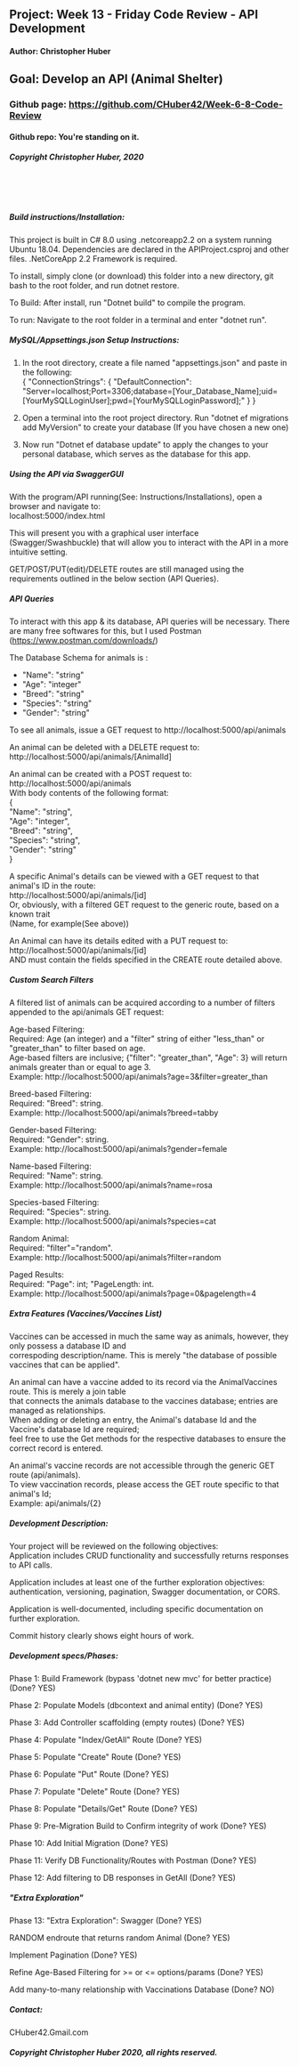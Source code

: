 ## Project: **Week 13 - Friday Code Review - API Development**
#### Author: **Christopher Huber**
## Goal: Develop an API (Animal Shelter)

### Github page: https://github.com/CHuber42/Week-6-8-Code-Review
#### Github repo: You're standing on it.
##### Copyright Christopher Huber, 2020

&nbsp;
     
&nbsp;
         
##### Build instructions/Installation: 

This project is built in C# 8.0 using .netcoreapp2.2 on a system running Ubuntu 18.04.
Dependencies are declared in the APIProject.csproj and other files.
.NetCoreApp 2.2 Framework is required.  

To install, simply clone (or download) this folder into a new directory, git bash to the root folder,
and run dotnet restore.  

To Build: After install, run "Dotnet build" to compile the program.  

To run: Navigate to the root folder in a terminal and enter "dotnet run".  

##### MySQL/Appsettings.json Setup Instructions:

1. In the root directory, create a file named "appsettings.json" and paste in the following:  
{
  "ConnectionStrings": {
      "DefaultConnection": "Server=localhost;Port=3306;database=[Your_Database_Name];uid=[YourMySQLLoginUser];pwd=[YourMySQLLoginPassword];"
  }
}

2. Open a terminal into the root project directory. Run "dotnet ef migrations add MyVersion" to create your database (If you have chosen a new one)  

3. Now run "Dotnet ef database update" to apply the changes to your personal database, which serves as the database for this app.  

##### Using the API via SwaggerGUI

With the program/API running(See: Instructions/Installations), open a browser and navigate to:  
localhost:5000/index.html  

This will present you with a graphical user interface (Swagger/Swashbuckle) that will allow you to 
interact with the API in a more intuitive setting.  

GET/POST/PUT(edit)/DELETE routes are still managed using the requirements outlined in the below section (API Queries).  

##### API Queries

To interact with this app & its database, API queries will be necessary. There are many free softwares for this, but I used Postman (https://www.postman.com/downloads/)  

The Database Schema for animals is :  
<ul>
<li>"Name": "string"</li>  
<li>"Age": "integer"</li>  
<li>"Breed": "string"</li>  
<li>"Species": "string"</li>  
<li>"Gender": "string"</li>  
</ul>

To see all animals, issue a GET request to http://localhost:5000/api/animals  


An animal can be deleted with a DELETE request to:  
http://localhost:5000/api/animals/[AnimalId]  

An animal can be created with a POST request to:
http://localhost:5000/api/animals  
With body contents of the following format:  
{  
  "Name": "string",    
  "Age": "integer",    
  "Breed": "string",    
  "Species": "string",    
  "Gender": "string"    
}  
 
A specific Animal's details can be viewed with a GET request to that animal's ID in the route:  
http://localhost:5000/api/animals/[id]  
Or, obviously, with a filtered GET request to the generic route, based on a known trait  
(Name, for example(See above))    

An Animal can have its details edited with a PUT request to:  
http://localhost:5000/api/animals/[id]  
AND must contain the fields specified in the CREATE route detailed above.  

##### Custom Search Filters

A filtered list of animals can be acquired according to a number of filters appended to the api/animals GET request:  

Age-based Filtering:  
Required: Age (an integer) and a "filter" string of either "less_than" or "greater_than" to filter based on age.  
Age-based filters are inclusive; {"filter": "greater_than", "Age": 3} will return animals greater than or equal to age 3.  
Example: http://localhost:5000/api/animals?age=3&filter=greater_than  

Breed-based Filtering:  
Required: "Breed": string.  
Example: http://localhost:5000/api/animals?breed=tabby  

Gender-based Filtering:  
Required: "Gender": string.  
Example: http://localhost:5000/api/animals?gender=female  

Name-based Filtering:  
Required: "Name": string.  
Example: http://localhost:5000/api/animals?name=rosa  

Species-based Filtering:  
Required: "Species": string.  
Example: http://localhost:5000/api/animals?species=cat    

Random Animal:   
Required: "filter"="random".  
Example: http://localhost:5000/api/animals?filter=random

Paged Results:  
Required: "Page": int; "PageLength: int.  
Example: http://localhost:5000/api/animals?page=0&pagelength=4    

##### Extra Features (Vaccines/Vaccines List)

Vaccines can be accessed in much the same way as animals, however, they only possess a database ID and  
correspoding description/name. This is merely "the database of possible vaccines that can be applied".  

An animal can have a vaccine added to its record via the AnimalVaccines route. This is merely a join table  
that connects the animals database to the vaccines database; entries are managed as relationships.  
When adding or deleting an entry, the Animal's database Id and the Vaccine's database Id are required;  
feel free to use the Get methods for the respective databases to ensure the correct record is entered.  

An animal's vaccine records are not accessible through the generic GET route (api/animals).  
To view vaccination records, please access the GET route specific to that animal's Id;  
Example: api/animals/{2}  


##### Development Description:


Your project will be reviewed on the following objectives:  
Application includes CRUD functionality and successfully returns responses to API calls.  

Application includes at least one of the further exploration objectives: authentication, versioning, pagination, Swagger documentation, or CORS.  

Application is well-documented, including specific documentation on further exploration.  

Commit history clearly shows eight hours of work.  

##### Development specs/Phases:

Phase 1: Build Framework (bypass 'dotnet new mvc' for better practice) (Done? YES)  

Phase 2: Populate Models (dbcontext and animal entity) (Done? YES)  

Phase 3: Add Controller scaffolding (empty routes) (Done? YES)  

Phase 4: Populate "Index/GetAll" Route (Done? YES)  

Phase 5: Populate "Create" Route (Done? YES)  

Phase 6: Populate "Put" Route (Done? YES)  

Phase 7: Populate "Delete" Route (Done? YES)  

Phase 8: Populate "Details/Get" Route (Done? YES)  

Phase 9: Pre-Migration Build to Confirm integrity of work (Done? YES)  

Phase 10: Add Initial Migration (Done? YES)  

Phase 11: Verify DB Functionality/Routes with Postman (Done? YES)  

Phase 12: Add filtering to DB responses in GetAll (Done? YES)

##### "Extra Exploration"

Phase 13: "Extra Exploration": Swagger (Done? YES)

RANDOM endroute that returns random Animal (Done? YES)  

Implement Pagination (Done? YES)  

Refine Age-Based Filtering for >= or <= options/params (Done? YES)    

Add many-to-many relationship with Vaccinations Database (Done? NO)  

##### _Contact_:

CHuber42.Gmail.com

##### _Copyright Christopher Huber 2020, all rights reserved._
